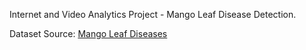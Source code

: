 Internet and Video Analytics Project - Mango Leaf Disease Detection.

 Dataset Source: [Mango Leaf Diseases](https://www.kaggle.com/datasets/aryashah2k/mango-leaf-disease-dataset)
